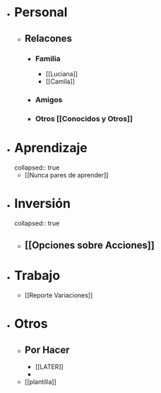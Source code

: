 - # Personal
	- ## Relacones
		- ### Familia
			- [[Luciana]]
			- [[Camila]]
		- ### Amigos
		- ### Otros [[Conocidos y Otros]]
- # Aprendizaje
  collapsed:: true
	- [[Nunca pares de aprender]]
- # Inversión
  collapsed:: true
	- ## [[Opciones sobre Acciones]]
- # Trabajo
	- [[Reporte Variaciones]]
- # Otros
	- ## Por Hacer
		- [[LATER]]
		-
	- [[plantilla]]